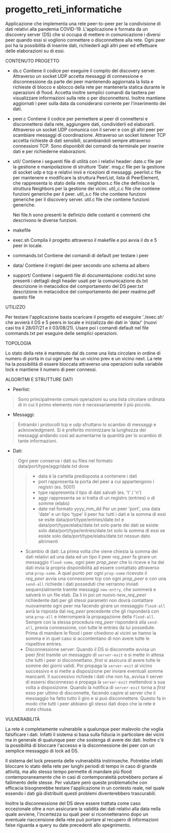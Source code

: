 # progetto_reti_informatiche
Applicazione che implementa una rete peer-to-peer per la condivisione di dati relativi alla pandemia COVID-19.
L'applicazione è formata da un discovery server (DS) che si occupa di mettere in comunicazione i diversi peer quando essi si vogliono connettere o disconnettere alla rete. Ogni peer poi ha la possibilità di inserire dati, richiederli agli altri peer ed effettuare delle elaborazioni su di essi.

CONTENUTO PROGETTO

 - ds.c
	Contiene il codice per eseguire il compito del discovery server.
	Attraverso un socket UDP accetta messaggi di connessione e disconnessione da parte dei peer mantenendo aggiornata la lista e richieste di blocco e sblocco della rete per mantenerla statica durante le operazioni  di flood.
    Accetta inoltre semplici comandi da tastiera per visualizzare informazioni sulla rete o per disconnettersi.
    Inoltre mantiene aggiornati i peer sulla data da considerarsi corrente per l'inserimento dei dati.
 - peer.c
    Contiene il codice per permettere ai peer di connettersi e disconnettersi dalla rete, aggiungere dati, condividerli ed elaborarli.
    Attraverso un socket UDP comunica con il server e con gli altri peer per scambiare messaggi di coordinazione.
    Attraverso un socket listener TCP accetta richieste di dati sensibili, scambiandoli sempre attraverso connessioni TCP. 
	Sono disponibili dei comandi da terminale per inserire dati e per richiederne elaborazioni.
 - util/
	Contiene i seguenti file di utilità con i relativi header:
		date.c          	file per la gestione e manipolazione di strutture 'Date'.
		msg.c           	file per la gestione di socket udp e tcp e relativi invii e ricezioni di messaggi.
		peerlist.c     	file per mantenere e modificare la struttura PeerList, lista di PeerElement, 
					che rappresenta lo stato della rete.
		neighbors.c     	file che definisce la struttura Neighbors per la gestione dei vicini.
		util_c.c        	file che contiene funzioni generiche per il peer.
		util_s.c        	file che contiene funzioni generiche per il discovery server.
		util.c          	file che contiene funzioni generiche.

	Nei file.h sono presenti le definizio delle costanti e commenti che descrivono le diverse funzioni.
 - makefile
 - exec.sh
	Compila il progetto attraverso il makefile e poi avvia il ds e 5 peer in locale.

 - commands.txt 
	Contiene dei comandi di default per testare i peer
 - data/
	Contiene il registri dei peer secondo uno schema ad albero
 - support/
	Contiene i seguenti file di documentazione:
		codici.txt		sono presenti i dettagli degli header usati per la comunicazione
		ds.txt		descrizione in metacodice del comportamento del DS
		peer.txt		descrizione in metacodice del comportamento dei peer
		readme.pdf	questo file
		
UTILIZZO

Per testare l'applicazione basta scaricare il progetto ed eseguire './exec.sh' che avvierà il DS e 5 peers in locale e inizializza dei dati in 'data/' (nuovi casi tra il 28/07/21 e il 03/08/21).
Usare poi i comandi default nel file commands.txt per eseguire delle semplici operazioni.
	
TOPOLOGIA

Lo stato della rete è mantenuto dal ds come una lista circolare in ordine di numero di porta in cui ogni peer ha un vicino prev e un vicino next. La rete ha la possibilità di essere bloccata attraverso una operazioni sulla variabile lock e mantiene il numero di peer connessi.

ALGORITMI E STRUTTURE DATI

 - Peerlist:
> Sono principalmente comuni operazioni su una lista circolare ordinata di in cui il primo elemento non è necessariamente il più piccolo.
 - Messaggi:
> Entrambi i protocolli tcp e udp sfruttano lo scambio di messaggi e acknowledgment. Si è preferito minimizzare la lunghezza dei messaggi andando così ad aumentarne la quantità per lo scambio di tante informazioni.
 - Dati:
> Ogni peer conserva i dati su files nel formato data/port/type/aggr/date.txt dove
>>- data è la cartella predisposta a contenere i dati
>>- port rappresenta la porta del peer a cui appartengono i registri (es. 5001)
>>- type rappresenta il tipo di dati salvati (es. 't' / 'n')
>>- aggr rappresenta se si tratta di un registro (entries) o di somme (elabs)
>>- date nel formato yyyy_mm_dd
    Per un peer 'port', una data 'date' e un tipo 'type' il peer ha:
        tutti i dati e la somma di essi se esite data/port/type/entries/date.txt e data/port/type/elabs/date.txt
        solo parte dei dati se esiste solo data/port/type/entries/date.txt
        solo la somma di essi se esiste solo data/port/type/elabs/date.txt
        nessun dato altrimenti
>- Scambio di dati:
    La prima volta che viene chiesta la somma dei dati relativi ad una data ed un tipo il peer *req_peer* fa girare un messaggio `flood-some`, ogni peer *prop_peer* che lo riceve e ha dei dati invia la propria disponibilità ad essere contattato attraverso una `prop-some`. A quel punto per ogni `prop-some` ricevuto il *req_peer* avvia una connessione tcp con ogni *prop_peer* e con una `send-all` richiede i dati posseduti che verranno inviati sequenzialmente tramite messaggi `new-entry`, che sommerà e salverà in un file elab.
    Da li in poi un nuovo *new_req_peer* richiedente dati per gli stessi parametri non dovrà contattare nuovamente ogni peer ma facendo girare un messaggio `flood-all` avrà la risposta dal *req_peer* precedente che gli risponderà con una `prop-all` e interromperà la propagazione della `flood-all`. Sempre con la stessa procedura *req_peer* risponderà alla `send-all`, previa connessione, con tutte le entries da lui possedute.
    Prima di mandare le flood i peer chiedono ai vicini se hanno la somma e in quel caso si accontentano di non avere tutte le rispettive entries.
>- Disconnessione server:
    Quando il DS si disconnette avvisa un peer *first* tramite un messaggio di `server-exit` e si mette in attesa che tutti i peer si disconnettano. *first* si assicura di avere tutte le somme dei giorni validi. Poi propaga la `server-exit` al vicino successivo e si mette a disposizione per inviare eventuali somme mancanti. Il successivo richiede i dati che non ha, avvisa il server di essersi disconnesso e propaga la `server-exit` mettendosi a sua volta a disposizione. Quando la notifica di `server-exit` torna a *first* esso per ultimo di disconnette, facendo capire al server che il messaggio ha fatto tutto il giro e si può disconnettere.
    Questo fa in modo che tutti i peer abbiano gli stessi dati dopo che la rete è stata chiusa.

VULNERABILITÀ

La rete è completamente vulnerabile a qualunque peer malevolo che voglia falsificare i dati. Infatti il sistema si basa sulla fiducia in particolare dei vicini ma in generale di qualunque peer che sostenga di avere dei dati. Inoltre c'è la possibilità di bloccare l'accesso e la disconnessione dei peer con un semplice messaggio di lock ad DS. 

Il sistema del lock presenta delle vulnerabilità instrinseche. Potrebbe infatti bloccare lo stato della rete per lunghi periodi di tempo in caso di grande attività, ma allo stesso tempo permette di mandare più flood contemporaneamente che in casi di contemporateità potrebbero portare al fallimento delle stesse. Per valutare però queste problematiche con efficacia bisognerebbe testare l'applicazione in un contesto reale, nel quale essendo i dati già distribuiti questi problemi diventerebbero trascurabili.

Inoltre la disconnessione del DS deve essere trattata come caso eccezionale oltre a non assicurare la validità dei dati relativi alla data nella quale avviene, l'incertezza su quali peer si riconnetteranno dopo un eventuale riaccensione della rete può portare al recupero di informazioni false riguarda a query su date precedenti allo spegnimento.